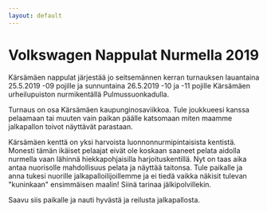 ```yaml
---
layout: default
---
```


# Volkswagen Nappulat Nurmella 2019

Kärsämäen nappulat järjestää jo seitsemännen kerran turnauksen
lauantaina 25.5.2019 -09 pojille ja sunnuntaina 26.5.2019 -10 ja -11
pojille Kärsämäen urheilupuiston nurmikentällä Pulmussuonkadulla.

Turnaus on osa Kärsämäen kaupunginosaviikkoa. Tule joukkueesi kanssa
pelaamaan tai muuten vain paikan päälle katsomaan miten maamme
jalkapallon toivot näyttävät parastaan.

Kärsämäen kenttä on yksi harvoista luonnonnurmipintaisista kentistä.
Monesti tämän ikäiset pelaajat eivät ole koskaan saaneet pelata
aidolla nurmella vaan lähinnä hiekkapohjaisilla harjoituskentillä. Nyt
on taas aika antaa nuorisolle mahdollisuus pelata ja näyttää taitonsa.
Tule paikalle ja anna tukesi nuorille jalkapalloilijoillemme ja ei
tiedä vaikka näkisit tulevan "kuninkaan" ensimmäisen maalin! Siinä
tarinaa jälkipolvillekin.

Saavu siis paikalle ja nauti hyvästä ja reilusta jalkapallosta.
